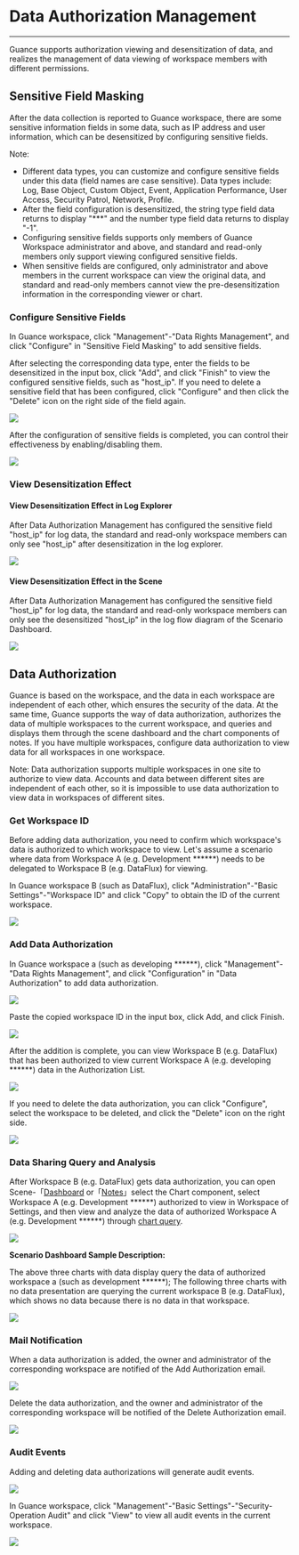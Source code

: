 # Data Authorization Management
---

Guance supports authorization viewing and desensitization of data, and realizes the management of data viewing of workspace members with different permissions.


## Sensitive Field Masking

After the data collection is reported to Guance workspace, there are some sensitive information fields in some data, such as IP address and user information, which can be desensitized by configuring sensitive fields.

Note:

- Different data types, you can customize and configure sensitive fields under this data (field names are case sensitive). Data types include: Log, Base Object, Custom Object, Event, Application Performance, User Access, Security Patrol, Network, Profile.
- After the field configuration is desensitized, the string type field data returns to display "***" and the number type field data returns to display "-1".
- Configuring sensitive fields supports only members of Guance Workspace administrator and above, and standard and read-only members only support viewing configured sensitive fields.
- When sensitive fields are configured, only administrator and above members in the current workspace can view the original data, and standard and read-only members cannot view the pre-desensitization information in the corresponding viewer or chart.

### Configure Sensitive Fields

In Guance workspace, click "Management"-"Data Rights Management", and click "Configure" in "Sensitive Field Masking" to add sensitive fields.

After selecting the corresponding data type, enter the fields to be desensitized in the input box, click "Add", and click "Finish" to view the configured sensitive fields, such as "host_ip". If you need to delete a sensitive field that has been configured, click "Configure" and then click the "Delete" icon on the right side of the field again.

![](img/2.field_1.png)

After the configuration of sensitive fields is completed, you can control their effectiveness by enabling/disabling them.

![](img/2.field_2.gif)

### View Desensitization Effect


#### View Desensitization Effect in Log Explorer

After Data Authorization Management has configured the sensitive field "host_ip" for log data, the standard and read-only workspace members can only see "host_ip" after desensitization in the log explorer.

![](img/3.data_7.png)


#### View Desensitization Effect in the Scene

After Data Authorization Management has configured the sensitive field "host_ip" for log data, the standard and read-only workspace members can only see the desensitized "host_ip" in the log flow diagram of the Scenario Dashboard.

![](img/3.data_8.png)

## Data Authorization

Guance is based on the workspace, and the data in each workspace are independent of each other, which ensures the security of the data. At the same time, Guance supports the way of data authorization, authorizes the data of multiple workspaces to the current workspace, and queries and displays them through the scene dashboard and the chart components of notes. If you have multiple workspaces, configure data authorization to view data for all workspaces in one workspace.

Note: Data authorization supports multiple workspaces in one site to authorize to view data. Accounts and data between different sites are independent of each other, so it is impossible to use data authorization to view data in workspaces of different sites.

### Get Workspace ID

Before adding data authorization, you need to confirm which workspace's data is authorized to which workspace to view. Let's assume a scenario where data from Workspace A (e.g. Development ******) needs to be delegated to Workspace B (e.g. DataFlux) for viewing.

In Guance workspace B (such as DataFlux), click "Administration"-"Basic Settings"-"Workspace ID" and click "Copy" to obtain the ID of the current workspace.

![](img/9.dataauth_11.png)


### Add Data Authorization

In Guance workspace a (such as developing ******), click "Management"-"Data Rights Management", and click "Configuration" in "Data Authorization" to add data authorization.

![](img/3.data_1.png)

Paste the copied workspace ID in the input box, click Add, and click Finish.

![](img/3.data_3.png)

After the addition is complete, you can view Workspace B (e.g. DataFlux) that has been authorized to view current Workspace A (e.g. developing ******) data in the Authorization List.

![](img/3.data_1.png)

If you need to delete the data authorization, you can click "Configure", select the workspace to be deleted, and click the "Delete" icon on the right side.

![](img/3.data_2.png)


### Data Sharing Query and Analysis

After Workspace B (e.g. DataFlux) gets data authorization, you can open Scene-「[Dashboard](../scene/dashboard.md) or「[Notes](../scene/note.md)」select the Chart component, select Workspace A (e.g. Development ******) authorized to view in Workspace of Settings, and then view and analyze the data of authorized Workspace A (e.g. Development ******) through [chart query](../scene/visual-chart/chart-query.md).

![](img/9.dataauth_7.png)

**Scenario Dashboard Sample Description:**

The above three charts with data display query the data of authorized workspace a (such as development ******); The following three charts with no data presentation are querying the current workspace B (e.g. DataFlux), which shows no data because there is no data in that workspace.

![](img/9.dataauth_8.png)


### Mail Notification

When a data authorization is added, the owner and administrator of the corresponding workspace are notified of the Add Authorization email.

![](img/9.dataauth_9.png)

Delete the data authorization, and the owner and administrator of the corresponding workspace will be notified of the Delete Authorization email.

![](img/9.dataauth_10.png)

### Audit Events

Adding and deleting data authorizations will generate audit events.

![](img/9.dataauth_12.png)

In Guance workspace, click "Management"-"Basic Settings"-"Security-Operation Audit" and click "View" to view all audit events in the current workspace.

![](img/9.dataauth_11.png)





